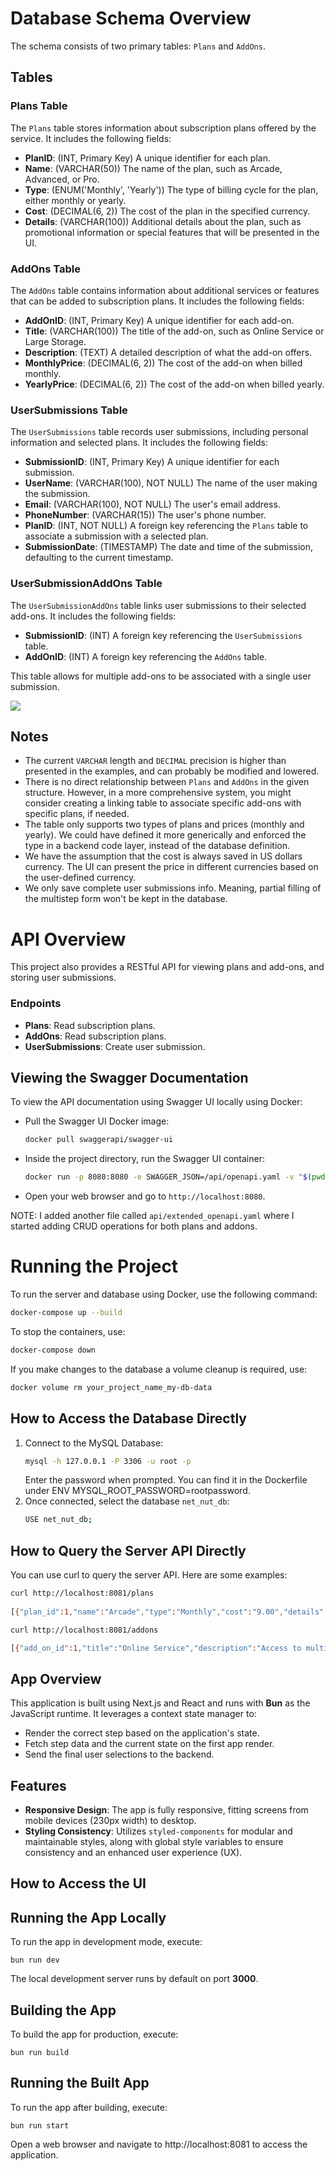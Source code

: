# Database Schema Overview

The schema consists of two primary tables: `Plans` and `AddOns`.

## Tables

### Plans Table

The `Plans` table stores information about subscription plans offered by the service. It includes the following fields:

- **PlanID**: (INT, Primary Key) A unique identifier for each plan.
- **Name**: (VARCHAR(50)) The name of the plan, such as Arcade, Advanced, or Pro.
- **Type**: (ENUM('Monthly', 'Yearly')) The type of billing cycle for the plan, either monthly or yearly.
- **Cost**: (DECIMAL(6, 2)) The cost of the plan in the specified currency.
- **Details**: (VARCHAR(100)) Additional details about the plan, such as promotional information or special features that will be presented in the UI.

### AddOns Table

The `AddOns` table contains information about additional services or features that can be added to subscription plans. It includes the following fields:

- **AddOnID**: (INT, Primary Key) A unique identifier for each add-on.
- **Title**: (VARCHAR(100)) The title of the add-on, such as Online Service or Large Storage.
- **Description**: (TEXT) A detailed description of what the add-on offers.
- **MonthlyPrice**: (DECIMAL(6, 2)) The cost of the add-on when billed monthly.
- **YearlyPrice**: (DECIMAL(6, 2)) The cost of the add-on when billed yearly.

### UserSubmissions Table

The `UserSubmissions` table records user submissions, including personal information and selected plans. It includes the following fields:

- **SubmissionID**: (INT, Primary Key) A unique identifier for each submission.
- **UserName**: (VARCHAR(100), NOT NULL) The name of the user making the submission.
- **Email**: (VARCHAR(100), NOT NULL) The user's email address.
- **PhoneNumber**: (VARCHAR(15)) The user's phone number.
- **PlanID**: (INT, NOT NULL) A foreign key referencing the `Plans` table to associate a submission with a selected plan.
- **SubmissionDate**: (TIMESTAMP) The date and time of the submission, defaulting to the current timestamp.

### UserSubmissionAddOns Table

The `UserSubmissionAddOns` table links user submissions to their selected add-ons. It includes the following fields:

- **SubmissionID**: (INT) A foreign key referencing the `UserSubmissions` table.
- **AddOnID**: (INT) A foreign key referencing the `AddOns` table.

This table allows for multiple add-ons to be associated with a single user submission.

![](database/database_schema.png)
   
## Notes

- The current `VARCHAR` length and `DECIMAL` precision is higher than presented in the examples, and can probably be modified and lowered.
- There is no direct relationship between `Plans` and `AddOns` in the given structure. However, in a more comprehensive system, you might consider creating a linking table to associate specific add-ons with specific plans, if needed.
- The table only supports two types of plans and prices (monthly and yearly). We could have defined it more generically and enforced the type in a backend code layer, instead of the database definition.
- We have the assumption that the cost is always saved in US dollars currency. The UI can present the price in different currencies based on the user-defined currency.
- We only save complete user submissions info. Meaning, partial filling of the multistep form won't be kept in the database.



# API Overview

This project also provides a RESTful API for viewing plans and add-ons, and storing user submissions.

### Endpoints

- **Plans**: Read subscription plans.
- **AddOns**: Read subscription plans.
- **UserSubmissions**: Create user submission.

## Viewing the Swagger Documentation

To view the API documentation using Swagger UI locally using Docker:

   - Pull the Swagger UI Docker image:
     ```bash
     docker pull swaggerapi/swagger-ui
     ```
   - Inside the project directory, run the Swagger UI container:
     ```bash
     docker run -p 8080:8080 -e SWAGGER_JSON=/api/openapi.yaml -v "$(pwd)"/api/openapi.yaml:/api/openapi.yaml swaggerapi/swagger-ui
     ```
   - Open your web browser and go to `http://localhost:8080`.

NOTE: I added another file called `api/extended_openapi.yaml` where I started adding CRUD operations for both plans and addons.

# Running the Project

To run the server and database using Docker, use the following command:
   ```bash
   docker-compose up --build
   ```
   
To stop the containers, use:
   ```bash
   docker-compose down
   ```
If you make changes to the database a volume cleanup is required, use:
```bash
docker volume rm your_project_name_my-db-data
```

## How to Access the Database Directly
1. Connect to the MySQL Database: 
   ```bash
   mysql -h 127.0.0.1 -P 3306 -u root -p
   ```
   Enter the password when prompted. You can find it in the Dockerfile under ENV MYSQL_ROOT_PASSWORD=rootpassword.
2. Once connected, select the database `net_nut_db`:
    ```bash
   USE net_nut_db;
   ```
   
## How to Query the Server API Directly

You can use curl to query the server API. Here are some examples:
```bash
curl http://localhost:8081/plans
    
[{"plan_id":1,"name":"Arcade","type":"Monthly","cost":"9.00","details":null},{"plan_id":2,"name":"Advanced","type":"Monthly","cost":"12.00","details":null},{"plan_id":3,"name":"Pro","type":"Monthly","cost":"15.00","details":null},{"plan_id":4,"name":"Arcade","type":"Yearly","cost":"90.00","details":"2 months free"},{"plan_id":5,"name":"Advanced","type":"Yearly","cost":"120.00","details":"2 months free"},{"plan_id":6,"name":"Pro","type":"Yearly","cost":"150.00","details":"2 months free"}]
```

```bash
curl http://localhost:8081/addons

[{"add_on_id":1,"title":"Online Service","description":"Access to multiplayer games","monthly_price":"1.00","yearly_price":"10.00"},{"add_on_id":2,"title":"Large Storage","description":"Extra 1TB of cloud save","monthly_price":"2.00","yearly_price":"20.00"},{"add_on_id":3,"title":"Customizable Profile","description":"Custom theme on your profile","monthly_price":"2.00","yearly_price":"20.00"}]
```

## App Overview

This application is built using Next.js and React and runs with **Bun** as the JavaScript runtime. It leverages a context state manager to:

- Render the correct step based on the application's state.
- Fetch step data and the current state on the first app render.
- Send the final user selections to the backend.

## Features

- **Responsive Design**: The app is fully responsive, fitting screens from mobile devices (230px width) to desktop.
- **Styling Consistency**: Utilizes `styled-components` for modular and maintainable styles, along with global style variables to ensure consistency and an enhanced user experience (UX).

## How to Access the UI

## Running the App Locally

To run the app in development mode, execute:

```
bun run dev
```

The local development server runs by default on port **3000**.

## Building the App

To build the app for production, execute:

```
bun run build
```

## Running the Built App

To run the app after building, execute:

```
bun run start
```





Open a web browser and navigate to http://localhost:8081 to access the application.